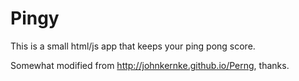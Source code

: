 Pingy
=====

This is a small html/js app that keeps your ping pong score.

Somewhat modified from http://johnkernke.github.io/Perng, thanks.
